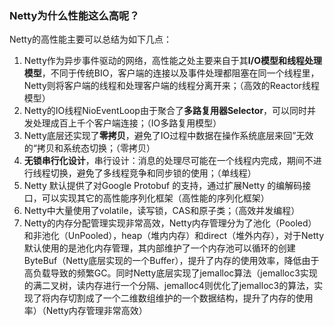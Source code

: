 ### Netty为什么性能这么高呢？

Netty的高性能主要可以总结为如下几点：

1.  Netty作为异步事件驱动的网络，高性能之处主要来自于其**I/O模型和线程处理模型**，不同于传统BIO，客户端的连接以及事件处理都阻塞在同一个线程里，Netty则将客户端的线程和处理客户端的线程分离开来；（高效的Reactor线程模型）
2.  Netty的IO线程NioEventLoop由于聚合了**多路复用器Selector**，可以同时并发处理成百上千个客户端连接；（IO多路复用模型）
3.  Netty底层还实现了**零拷贝**，避免了IO过程中数据在操作系统底层来回”无效的“拷贝和系统态切换；（零拷贝）
4.  **无锁串行化设计**，串行设计：消息的处理尽可能在一个线程内完成，期间不进行线程切换，避免了多线程竞争和同步锁的使用；（单线程）
5.  Netty 默认提供了对Google Protobuf 的支持，通过扩展Netty 的编解码接口，可以实现其它的高性能序列化框架（高性能的序列化框架）
6.  Netty中大量使用了volatile，读写锁，CAS和原子类；（高效并发编程）
7.  Netty的内存分配管理实现非常高效，Netty内存管理分为了池化（Pooled）和非池化（UnPooled），heap（堆内内存）和direct（堆外内存），对于Netty默认使用的是池化内存管理，其内部维护了一个内存池可以循环的创建ByteBuf（Netty底层实现的一个Buffer），提升了内存的使用效率，降低由于高负载导致的频繁GC。同时Netty底层实现了jemalloc算法（jemalloc3实现的满二叉树，读内存进行一个分隔、jemalloc4则优化了jemalloc3的算法，实现了将内存切割成了一个二维数组维护的一个数据结构，提升了内存的使用率）（Netty内存管理非常高效）